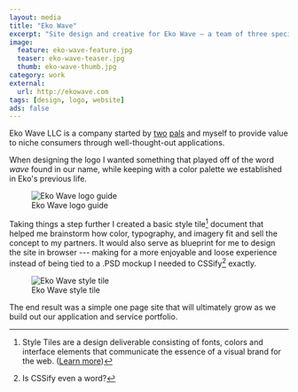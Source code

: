 ```yaml
---
layout: media
title: "Eko Wave"
excerpt: "Site design and creative for Eko Wave — a team of three specializing in niche applications."
image: 
  feature: eko-wave-feature.jpg
  teaser: eko-wave-teaser.jpg
  thumb: eko-wave-thumb.jpg
category: work
external:
  url: http://ekowave.com
tags: [design, logo, website]
ads: false
---
```


Eko Wave LLC is a company started by [two](http://twitter.com/endonend) [pals](http://twitter.com/bjpmba) and myself to provide value to niche consumers through well-thought-out applications.

When designing the logo I wanted something that played off of the word *wave* found in our name, while keeping with a color palette we established in Eko's previous life.

<figure>
	<img src="{{ site.url }}/images/eko-wave-logo-guide.jpg" alt="Eko Wave logo guide">
	<figcaption>Eko Wave logo guide</figcaption>
</figure>

Taking things a step further I created a basic style tile[^style-tile] document that helped me brainstorm how color, typography, and imagery fit and sell the concept to my partners. It would also serve as blueprint for me to design the site in browser --- making for a more enjoyable and loose experience instead of being tied to a .PSD mockup I needed to CSSify[^cssify] exactly.

[^style-tile]: Style Tiles are a design deliverable consisting of fonts, colors and interface elements that communicate the essence of a visual brand for the web. ([Learn more](http://styletil.es/))

[^cssify]: Is CSSify even a word?

<figure>
	<img src="{{ site.url }}/images/eko-wave-style-tile.jpg" alt="Eko Wave style tile">
	<figcaption>Eko Wave style tile</figcaption>
</figure>

The end result was a simple one page site that will ultimately grow as we build out our application and service portfolio.